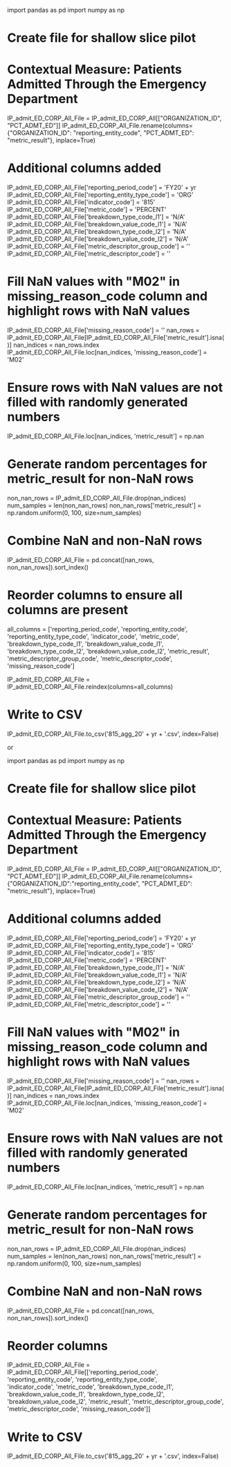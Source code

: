 import pandas as pd
import numpy as np

# Create file for shallow slice pilot 
# Contextual Measure: Patients Admitted Through the Emergency Department
IP_admit_ED_CORP_All_File = IP_admit_ED_CORP_All[["ORGANIZATION_ID",  "PCT_ADMT_ED"]]
IP_admit_ED_CORP_All_File.rename(columns={"ORGANIZATION_ID": "reporting_entity_code", "PCT_ADMT_ED": "metric_result"}, inplace=True)

# Additional columns added
IP_admit_ED_CORP_All_File['reporting_period_code'] = 'FY20' + yr
IP_admit_ED_CORP_All_File['reporting_entity_type_code'] = 'ORG'
IP_admit_ED_CORP_All_File['indicator_code'] = '815'
IP_admit_ED_CORP_All_File['metric_code'] = 'PERCENT'
IP_admit_ED_CORP_All_File['breakdown_type_code_l1'] = 'N/A'
IP_admit_ED_CORP_All_File['breakdown_value_code_l1'] = 'N/A'
IP_admit_ED_CORP_All_File['breakdown_type_code_l2'] = 'N/A'
IP_admit_ED_CORP_All_File['breakdown_value_code_l2'] = 'N/A'
IP_admit_ED_CORP_All_File['metric_descriptor_group_code'] = ''
IP_admit_ED_CORP_All_File['metric_descriptor_code'] = ''

# Fill NaN values with "M02" in missing_reason_code column and highlight rows with NaN values
IP_admit_ED_CORP_All_File['missing_reason_code'] = ''
nan_rows = IP_admit_ED_CORP_All_File[IP_admit_ED_CORP_All_File['metric_result'].isna()]
nan_indices = nan_rows.index
IP_admit_ED_CORP_All_File.loc[nan_indices, 'missing_reason_code'] = 'M02'

# Ensure rows with NaN values are not filled with randomly generated numbers
IP_admit_ED_CORP_All_File.loc[nan_indices, 'metric_result'] = np.nan

# Generate random percentages for metric_result for non-NaN rows
non_nan_rows = IP_admit_ED_CORP_All_File.drop(nan_indices)
num_samples = len(non_nan_rows)
non_nan_rows['metric_result'] = np.random.uniform(0, 100, size=num_samples)

# Combine NaN and non-NaN rows
IP_admit_ED_CORP_All_File = pd.concat([nan_rows, non_nan_rows]).sort_index()

# Reorder columns to ensure all columns are present
all_columns = ['reporting_period_code', 'reporting_entity_code', 'reporting_entity_type_code',
               'indicator_code', 'metric_code', 'breakdown_type_code_l1', 'breakdown_value_code_l1',
               'breakdown_type_code_l2', 'breakdown_value_code_l2', 'metric_result',
               'metric_descriptor_group_code', 'metric_descriptor_code', 'missing_reason_code']

IP_admit_ED_CORP_All_File = IP_admit_ED_CORP_All_File.reindex(columns=all_columns)

# Write to CSV
IP_admit_ED_CORP_All_File.to_csv('815_agg_20' + yr + '.csv', index=False)







or 

import pandas as pd
import numpy as np

# Create file for shallow slice pilot 
# Contextual Measure: Patients Admitted Through the Emergency Department
IP_admit_ED_CORP_All_File = IP_admit_ED_CORP_All[["ORGANIZATION_ID",  "PCT_ADMT_ED"]]
IP_admit_ED_CORP_All_File.rename(columns={"ORGANIZATION_ID":"reporting_entity_code", "PCT_ADMT_ED": "metric_result"}, inplace=True)

# Additional columns added
IP_admit_ED_CORP_All_File['reporting_period_code'] = 'FY20' + yr
IP_admit_ED_CORP_All_File['reporting_entity_type_code'] = 'ORG'
IP_admit_ED_CORP_All_File['indicator_code'] = '815'
IP_admit_ED_CORP_All_File['metric_code'] = 'PERCENT'
IP_admit_ED_CORP_All_File['breakdown_type_code_l1'] = 'N/A'
IP_admit_ED_CORP_All_File['breakdown_value_code_l1'] = 'N/A'
IP_admit_ED_CORP_All_File['breakdown_type_code_l2'] = 'N/A'
IP_admit_ED_CORP_All_File['breakdown_value_code_l2'] = 'N/A'
IP_admit_ED_CORP_All_File['metric_descriptor_group_code'] = ''
IP_admit_ED_CORP_All_File['metric_descriptor_code'] = ''

# Fill NaN values with "M02" in missing_reason_code column and highlight rows with NaN values
IP_admit_ED_CORP_All_File['missing_reason_code'] = ''
nan_rows = IP_admit_ED_CORP_All_File[IP_admit_ED_CORP_All_File['metric_result'].isna()]
nan_indices = nan_rows.index
IP_admit_ED_CORP_All_File.loc[nan_indices, 'missing_reason_code'] = 'M02'

# Ensure rows with NaN values are not filled with randomly generated numbers
IP_admit_ED_CORP_All_File.loc[nan_indices, 'metric_result'] = np.nan

# Generate random percentages for metric_result for non-NaN rows
non_nan_rows = IP_admit_ED_CORP_All_File.drop(nan_indices)
num_samples = len(non_nan_rows)
non_nan_rows['metric_result'] = np.random.uniform(0, 100, size=num_samples)

# Combine NaN and non-NaN rows
IP_admit_ED_CORP_All_File = pd.concat([nan_rows, non_nan_rows]).sort_index()

# Reorder columns
IP_admit_ED_CORP_All_File = IP_admit_ED_CORP_All_File[['reporting_period_code', 'reporting_entity_code', 'reporting_entity_type_code', \
                    'indicator_code', 'metric_code', 'breakdown_type_code_l1', 'breakdown_value_code_l1', 'breakdown_type_code_l2', \
                   'breakdown_value_code_l2', 'metric_result', 'metric_descriptor_group_code', \
                   'metric_descriptor_code', 'missing_reason_code']]

# Write to CSV
IP_admit_ED_CORP_All_File.to_csv('815_agg_20' + yr + '.csv', index=False)

